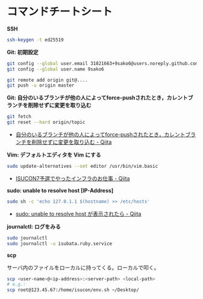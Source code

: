 # コマンドチートシート

**SSH**

```bash
ssh-keygen -t ed25519
```


**Git: 初期設定**

```bash
git config --global user.email 31821663+9sako6@users.noreply.github.com
git config --global user.name 9sako6

git remote add origin git@....
git push -u origin master
```

**Git: 自分のいるブランチが他の人によってforce-pushされたとき，カレントブランチを削除せずに変更を取り込む**

```bash
git fetch
git reset --hard origin/topic
```

- [自分のいるブランチが他の人によってforce-pushされたとき，カレントブランチを削除せずに変更を取り込む - Qiita](https://qiita.com/yaotti/items/b64ab993c78a47941869)


**Vim: デフォルトエディタを Vim にする**

```bash
sudo update-alternatives --set editor /usr/bin/vim.basic
```

- [ISUCON7予選でやったインフラのお仕事 - Qiita](https://qiita.com/ihsiek/items/11106ce7a13e09b61547)


**sudo: unable to resolve host [IP-Address]**

```bash
sudo sh -c 'echo 127.0.1.1 $(hostname) >> /etc/hosts'
```

- [sudo: unable to resolve host が表示されたら - Qiita](https://qiita.com/ogomr/items/89e19829eb8cc08fcebb)


**journalctl: ログをみる**

```bash
sudo journalctl
sudo journalctl -u isubata.ruby.service
```


**scp**

サーバ内のファイルをローカルに持ってくる。ローカルで叩く。

```bash
scp <user-name>@<ip-address>:<server-path> <local-path>
# e.g.:
scp root@123.45.67:/home/isucon/env.sh ~/Desktop/
```
